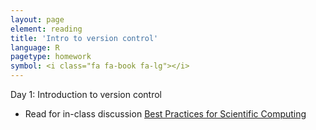 ```yaml
---
layout: page
element: reading
title: 'Intro to version control'
language: R
pagetype: homework
symbol: <i class="fa fa-book fa-lg"></i>
---
```


Day 1: Introduction to version control
<!-- from https://github.com/ericlind/data-mgmt-4-biologists/blob/gh-pages/readings/R-intro.md-->

* Read for in-class discussion [Best Practices for Scientific Computing](http://journals.plos.org/plosbiology/article?id=10.1371/journal.pbio.1001745)
